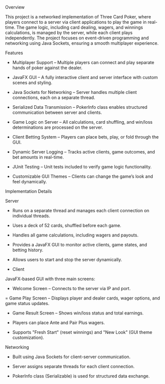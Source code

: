 Overview

This project is a networked implementation of Three Card Poker, where players connect to a server via client applications to play the game in real-time. The game logic, including card dealing, wagers, and winnings calculations, is managed by the server, while each client plays independently. The project focuses on event-driven programming and networking using Java Sockets, ensuring a smooth multiplayer experience.

Features

- Multiplayer Support – Multiple players can connect and play separate hands of poker against the dealer.

- JavaFX GUI – A fully interactive client and server interface with custom scenes and styling.

- Java Sockets for Networking – Server handles multiple client connections, each on a separate thread.

- Serialized Data Transmission – PokerInfo class enables structured communication between server and clients.

- Game Logic on Server – All calculations, card shuffling, and win/loss determinations are processed on the server.

- Client Betting System – Players can place bets, play, or fold through the GUI.

- Dynamic Server Logging – Tracks active clients, game outcomes, and bet amounts in real-time.

- JUnit Testing – Unit tests included to verify game logic functionality.

- Customizable GUI Themes – Clients can change the game’s look and feel dynamically.

Implementation Details

Server

- Runs on a separate thread and manages each client connection on individual threads.

- Uses a deck of 52 cards, shuffled before each game.

- Handles all game calculations, including wagers and payouts.

- Provides a JavaFX GUI to monitor active clients, game states, and betting history.

- Allows users to start and stop the server dynamically.

- Client

JavaFX-based GUI with three main screens:

- Welcome Screen – Connects to the server via IP and port.

= Game Play Screen – Displays player and dealer cards, wager options, and game status updates.

- Game Result Screen – Shows win/loss status and total earnings.

- Players can place Ante and Pair Plus wagers.

- Supports "Fresh Start" (reset winnings) and "New Look" (GUI theme customization).


Networking

- Built using Java Sockets for client-server communication.

- Server assigns separate threads for each client connection.

- PokerInfo class (Serializable) is used for structured data exchange.
